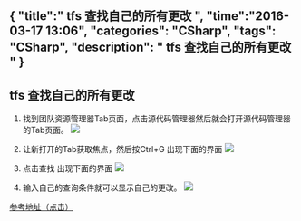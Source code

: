 {
    "title":" tfs 查找自己的所有更改 ",
    "time":"2016-03-17 13:06",
    "categories": "CSharp",
    "tags": "CSharp",
    "description": " tfs 查找自己的所有更改 "
}
------
## tfs 查找自己的所有更改
 1. 找到团队资源管理器Tab页面，点击源代码管理器然后就会打开源代码管理器的Tab页面。
![](../../../../images/20160331-TFSfindchange/img1.png)

 2. 让新打开的Tab获取焦点，然后按Ctrl+G 出现下面的界面
![](../../../../images/20160331-TFSfindchange/img2.png)
 3. 点击查找 出现下面的界面
![](../../../../images/20160331-TFSfindchange/img3.png)
 4. 输入自己的查询条件就可以显示自己的更改。
 ![](../../../../images/20160331-TFSfindchange/img4.png)

[参考地址（点击）](https://msdn.microsoft.com/zh-cn/library/ms181408.aspx)